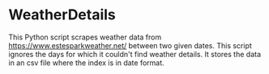 # WeatherDetails
This Python script scrapes weather data from https://www.estesparkweather.net/ between two given dates.
This script ignores the days for which it couldn't find weather details.
It stores the data in an csv file where the index is in date format.

